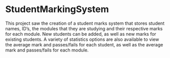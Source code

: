 # StudentMarkingSystem

This project saw the creation of a student marks system that stores student names, ID’s, the modules that they are studying and their respective marks for each module. New students can be added, as well as new marks for existing students. A variety of statistics options are also available to view the average mark and passes/fails for each student, as well as the average mark and passes/fails for each module. 
